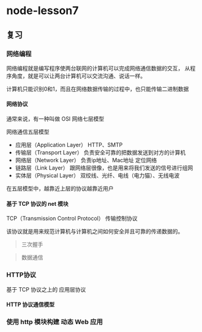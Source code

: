# node-lesson7

## 复习

### 网络编程

网络编程就是编写程序使两台联网的计算机可以完成网络通信数据的交互，
从程序角度，就是可以让两台计算机可以交流沟通、说话一样。

计算机只能识别0和1，而且在网络数据传输的过程中，也只能传输二进制数据

#### 网络协议

通常来说，有一种叫做 OSI 网络七层模型

网络通信五层模型
- 应用层（Application Layer） HTTP、SMTP
- 传输层（Transport Layer）   负责安全可靠的把数据发送到对方的计算机
- 网络层（Network Layer）     负责ip地址、Mac地址 定位网络
- 链路层（Link Layer）        跟网络层很像，也是用来将我们发送的信号进行组网
- 实体层（Physical Layer）     双绞线、光纤、电线（电力猫）、无线电波

在五层模型中，越靠近上层的协议越靠近用户

#### 基于 TCP 协议的 net 模块

TCP（Transmission Control Protocol） 传输控制协议

该协议就是用来规范计算机与计算机之间如何安全并且可靠的传递数据的。

> 三次握手

> 数据通信


### HTTP协议

基于 TCP 协议之上的 应用层协议

#### HTTP 协议通信模型

#### 

### 使用 http 模块构建 动态 Web 应用
